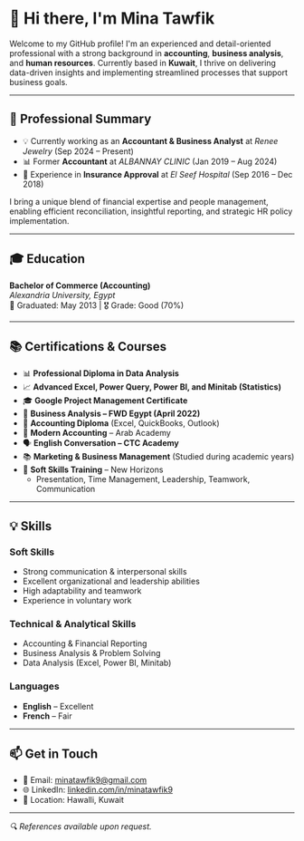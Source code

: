 # 👋 Hi there, I'm Mina Tawfik

Welcome to my GitHub profile! I'm an experienced and detail-oriented professional with a strong background in **accounting**, **business analysis**, and **human resources**. Currently based in **Kuwait**, I thrive on delivering data-driven insights and implementing streamlined processes that support business goals.

---

## 💼 Professional Summary

- 💡 Currently working as an **Accountant & Business Analyst** at *Renee Jewelry* (Sep 2024 – Present)
- 📊 Former **Accountant** at *ALBANNAY CLINIC* (Jan 2019 – Aug 2024)
- 🏥 Experience in **Insurance Approval** at *El Seef Hospital* (Sep 2016 – Dec 2018)

I bring a unique blend of financial expertise and people management, enabling efficient reconciliation, insightful reporting, and strategic HR policy implementation.

---

## 🎓 Education

**Bachelor of Commerce (Accounting)**  
*Alexandria University, Egypt*  
📅 Graduated: May 2013 | 🎖️ Grade: Good (70%)

---

## 📚 Certifications & Courses

- 📊 **Professional Diploma in Data Analysis**
- 📈 **Advanced Excel, Power Query, Power BI, and Minitab (Statistics)**
- 🎓 **Google Project Management Certificate**
- 🧩 **Business Analysis – FWD Egypt (April 2022)**
- 💼 **Accounting Diploma** (Excel, QuickBooks, Outlook)
- 🧮 **Modern Accounting** – Arab Academy
- 🗣️ **English Conversation – CTC Academy**
- 📚 **Marketing & Business Management** (Studied during academic years)
- 🧠 **Soft Skills Training** – New Horizons
  - Presentation, Time Management, Leadership, Teamwork, Communication

---

## 💡 Skills

### Soft Skills
- Strong communication & interpersonal skills
- Excellent organizational and leadership abilities
- High adaptability and teamwork
- Experience in voluntary work

### Technical & Analytical Skills
- Accounting & Financial Reporting
- Business Analysis & Problem Solving
- Data Analysis (Excel, Power BI, Minitab)

### Languages
- **English** – Excellent
- **French** – Fair

---

## 📫 Get in Touch

- 📧 Email: [minatawfik9@gmail.com](mailto:minatawfik9@gmail.com)
- 🌐 LinkedIn: [linkedin.com/in/minatawfik9](https://www.linkedin.com/in/minatawfik9/)
- 📍 Location: Hawalli, Kuwait

---

*🔍 References available upon request.*
